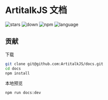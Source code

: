 # ArtitalkJS 文档

![stars](https://img.shields.io/github/stars/Drew233/Artitalk)
![down](https://img.shields.io/npm/dm/artitalk.svg)
![npm](https://img.shields.io/npm/v/artitalk.svg)
![language](https://img.shields.io/badge/language-JavaScript-red)

## 贡献

下载

```bash
git clone git@github.com:ArtitalkJS/docs.git
cd docs
npm install
```

本地预览

```bash
npm run docs:dev
```
